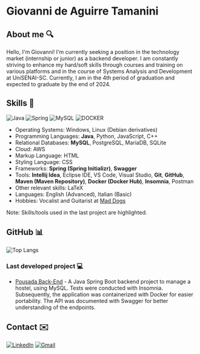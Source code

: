 # Giovanni de Aguirre Tamanini

## About me 🔍

Hello, I'm Giovanni!
I'm currently seeking a position in the technology market (internship or junior) as a backend developer. I am constantly striving to enhance my hard/soft skills through courses and training on various platforms and in the course of Systems Analysis and Development at UniSENAI-SC. Currently, I am in the 4th period of graduation and expected to graduate by the end of 2024.

## Skills 🚀
![Java](https://img.shields.io/badge/java-%23ED8B00.svg?style=for-the-badge&logo=openjdk&logoColor=white)
![Spring](https://img.shields.io/badge/spring-%236DB33F.svg?style=for-the-badge&logo=spring&logoColor=white)
![MySQL](https://img.shields.io/badge/MySQL-00000F?style=for-the-badge&logo=mysql&logoColor=white)
![DOCKER](https://img.shields.io/badge/Docker-1572B6?style=for-the-badge&logo=docker&logoColor=white)

- Operating Systems: Windows, Linux (Debian derivatives)
- Programming Languages: **Java**, Python, JavaScript, C++
- Relational Databases: **MySQL**, PostgreSQL, MariaDB, SQLite 
- Cloud: AWS
- Markup Language: HTML
- Styling Language: CSS
- Frameworks: **Spring (Spring Initializr)**, **Swagger**
- Tools: **Intellij Idea**, Eclipse IDE, VS Code, Visual Studio, **Git**, **GitHub**, **Maven (Maven Repository)**, **Docker (Docker Hub)**, **Insomnia**, Postman
- Other relevant skills: LaTeX
- Languages: English (Advanced), Italian (Basic)
- Hobbies: Vocalist and Guitarist at [Mad Dogs](https://youtube.com/playlist?list=PLA5QLse5GnVLRx28LAHCCWHsXFfVSIZyy&si=guEsI8pBWCNPOFcA) 

Note: Skills/tools used in the last project are highlighted.

## GitHub 📊

![Top Langs](https://github-readme-stats-git-masterrstaa-rickstaa.vercel.app/api/top-langs/?username=giovannitamanini&layout=compact&bg_color=000&border_color=30A3DC&title_color=E94D5F&text_color=FFF)

### Last developed project 💻

- [Pousada Back-End](https://github.com/giovannitamanini/pousada) - A Java Spring Boot backend project to manage a hostel, using MySQL. Tests were conducted with Insomnia. Subsequently, the application was containerized with Docker for easier portability. The API was documented with Swagger for better understanding of the endpoints.

## Contact ✉️

[![LinkedIn](https://img.shields.io/badge/LinkedIn-0077B5?style=for-the-badge&logo=linkedin&logoColor=white)](https://www.linkedin.com/in/giovannitamanini/)
[![Gmail](https://img.shields.io/badge/Gmail-333333?style=for-the-badge&logo=gmail&logoColor=red)](mailto:giovanni.tnini@gmail.com)
<!---
giovannitamanini/giovannitamanini is a ✨ special ✨ repository because its `README.md` (this file) appears on your GitHub profile.
You can click the Preview link to take a look at your changes.
--->
